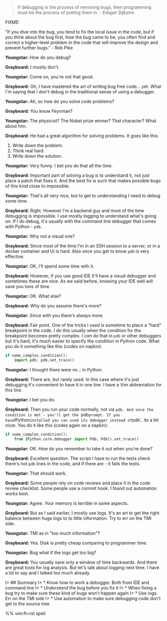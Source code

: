 > If debugging is the process of removing bugs, then programming must be the
> process of putting them in. 
>   *- Edsger Dijkstra*


FIXME:

"If you dive into the bug, you tend to fix the local issue in the code, but if
you think about the bug first, how the bug came to be, you often find and
correct a higher-level problem in the code that will improve the design and
prevent further bugs."
    - Rob Pike


**Youngstar:** How do you debug?

**Graybeard:** I mostly don't.

**Youngstar:** Come on, you're not that good.

**Graybeard:** Oh, I have mastered the art of writing bug free code... yet. What
I'm saying that I don't debug in the traditional sense of using a debugger.

**Youngstar:** Ah, so how do you solve code problems?

**Graybeard:** You know Feynman?

**Youngstar:** The physicist? The Nobel prize winner? That character? What
about him.

**Graybeard:** He had a great algorithm for solving problems. It goes like this:
1. Write down the problem.
2. Think real hard.
3. Write down the solution.

**Youngstar:** Very funny. I bet you do that all the time.

**Graybeard:** Important part of solving a bug is to understand it, not just
place a patch that fixes it. And the best fix is such that makes possible bugs
of this kind close to impossible.

**Youngstar:** That's all very nice, but to get to understanding I need to debug
some time.

**Graybeard:** Right. However I'm a backend guy and most of the time debugging
is impossible. I use mostly logging to understand what's going on. If I do
debug, it's usually with the command line debugger that comes with Python -
`pdb`.

**Youngstar:** Why not a visual one?

**Graybeard:** Since most of the time I'm in an SSH session to a server, or in a
docker container and UI is hard. Also once you get to know `pdb` is very
effective.

**Youngstar:** OK, I'll spend some time with it.

**Graybeard:** However, if you use good IDE it'll have a visual debugger and
sometimes these are nice. As we said before, knowing your IDE well will save you
tons of time.

**Youngstar:** OK. What else?

**Graybeard:** Why do you assume there's more?

**Youngstar:** Since with you there's always more.

**Graybeard:** Fair point. One of the tricks I used is sometime to place a
"hard" breakpoint in the code. I do this usually when the condition for the
breakpoint becomes pretty complex. I *can* do that in `pdb` or other debuggers
but it's hard, it's much easier to specify the condition in Python code. What
you do it something like this (codes on napkin):

```python
if some_complex_condition():
    import pdb; pdb.set_trace()
```

**Youngstar:** I thought there were no `;` in Python.

**Graybeard:** There are, but rarely used. In this case where it's just
debugging it's convenient to have it in one line. I have a Vim abbreviation for
this line.

**Youngstar:** I bet you do.

**Graybeard:** Then you run your code normally, not via `pdb. And once the
condition is met - you'll get the `pdb` prompt. If you have `IPython` installed
you can used its debugger instead of `pdb`, its a bit nicer. You do it like
this (codes again on a napkin):

```python
if some_complex_condition():
    from IPython.core.debugger import Pdb; Pdb().set_trace()
```

**Youngstar:** OK. How do you remember to take it out when you're done?

**Graybeard:** Excellent question. The script I have to run the tests check
there's not `pdb` lines in the code, and if there are - it fails the tests.

**Youngstar:** That should work.

**Graybeard:** Some people rely on code reviews and place it in the code review
checklist. Some people use a commit hook. I found out automation works best.

**Youngstar:** Agree. Your memory is terrible in some aspects.

**Graybeard:** But as I said earlier, I mostly use logs. It's an art to get the
right balance between huge logs to to little information. Try to err on the TMI
side.

**Youngstar:** TMI as in "too much information"?

**Graybeard:** Yes. Disk is pretty cheap comparing to programmer time.

**Youngstar:** Bug what if the logs get too big?

**Graybeard:** You usually save only a window of time backwards. And there are
great tools for log analysis. But let's talk about logging next time. I have a
lot to say and I talked too much already.

I> ## Summary
I> * Know how to work a debugger. Both from IDE and command line
I> * *Understand* the bug before you fix it
I> * When fixing a bug try to make sure these kind of bugs won't happen again
I> * Use logs. Err on the TMI side
I> * Use automation to make sure debugging code don't get to the source tree


%% vim:ft=rst spell

